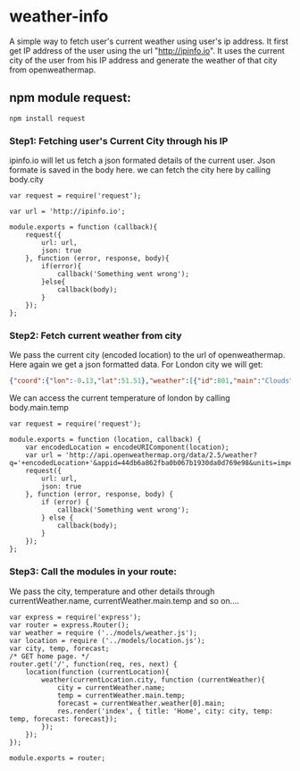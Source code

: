 # weather-info
A simple way to fetch user's current weather using user's ip address. It first get IP address of the user using the url "http://ipinfo.io". It uses the current city of the user from his IP address and generate the weather of that city from openweathermap.

## npm module request:
```
npm install request
```

### Step1: Fetching user's Current City through his IP 
ipinfo.io will let us fetch a json formated details of the current user. Json formate is saved in the body here. we can fetch the city here by calling body.city
```node
var request = require('request');

var url = 'http://ipinfo.io';

module.exports = function (callback){
    request({
        url: url,
        json: true
    }, function (error, response, body){
        if(error){
            callback('Something went wrong');
        }else{
            callback(body);
        }
    });
};
```

### Step2: Fetch current weather from city
We pass the current city (encoded location) to the url of openweathermap. Here again we get a json formatted data. For London city we will get: 
```json
{"coord":{"lon":-0.13,"lat":51.51},"weather":[{"id":801,"main":"Clouds","description":"few clouds","icon":"02n"}],"base":"cmc stations","main":{"temp":51.1,"pressure":1009,"humidity":66,"temp_min":47.3,"temp_max":53.96},"wind":{"speed":17.71,"deg":250},"clouds":{"all":20},"dt":1453919775,"sys":{"type":1,"id":5091,"message":0.0127,"country":"GB","sunrise":1453880751,"sunset":1453912882},"id":2643743,"name":"London","cod":200}
```

We can access the current temperature of london by calling body.main.temp
```node
var request = require('request');

module.exports = function (location, callback) {
    var encodedLocation = encodeURIComponent(location);
    var url = 'http://api.openweathermap.org/data/2.5/weather?q='+encodedLocation+'&appid=44db6a862fba0b067b1930da0d769e98&units=imperial';
    request({
        url: url,
        json: true
    }, function (error, response, body) {
        if (error) {
            callback('Something went wrong');
        } else {
            callback(body);
        }
    });
};
```

### Step3: Call the modules in your route:
We pass the city, temperature and other details through currentWeather.name, currentWeather.main.temp and so on....
```node
var express = require('express');
var router = express.Router();
var weather = require ('../models/weather.js');
var location = require ('../models/location.js');
var city, temp, forecast;
/* GET home page. */
router.get('/', function(req, res, next) {
    location(function (currentLocation){
        weather(currentLocation.city, function (currentWeather){
            city = currentWeather.name;
            temp = currentWeather.main.temp;
            forecast = currentWeather.weather[0].main;
            res.render('index', { title: 'Home', city: city, temp: temp, forecast: forecast});
        });
    });
});

module.exports = router;
```
